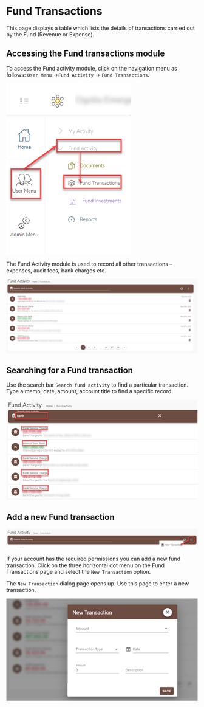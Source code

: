 
# Fund Transactions
This page displays a table which lists the details of transactions carried out by the Fund (Revenue or Expense). 

## Accessing the Fund transactions module
To access the Fund activity module, click on the navigation menu as follows: `User Menu` ->`Fund Activity` -> `Fund Transactions`.

![alt text](images/5.1_Fund_Transactions_Menu.png "Fund activity menu")

The Fund Activity module is used to record all other transactions – expenses, audit fees, bank charges etc.

![alt text](images/5.2_Fund_Transactions_Page.png "Fund activity page")

## Searching for a Fund  transaction 

Use the search bar `Search fund activity` to find a particular transaction. Type a memo, date, amount, account title to find a specific record.

![alt text](images/5.3_Fund_Transactions_Search.png "Fund transactions search")

## Add a new Fund transaction

![alt text](images/5.4_Add_Fund_Tx_Menu.png "Add Fund Transaction menu")

If your account has the required permissions you can add a new fund transaction. Click on the three horizontal dot menu on the Fund Transactions page and select the `New Transaction` option.


The `New Transaction` dialog page opens up. Use this page to enter a new transaction.

![alt text](images/5.5_Add_Fund_Tx_Page.png "Add Fund Transaction page")
